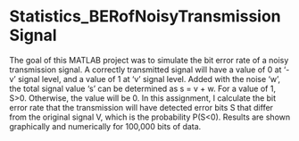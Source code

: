 # Statistics_BERofNoisyTransmissionSignal
The goal of this MATLAB project was to simulate the bit error rate of a noisy transmission signal. A correctly transmitted signal will have a value of 0 at ‘-v’ signal level, and a value of 1 at ‘v’ signal level. Added with the noise ‘w’, the total signal value ‘s’ can be determined as s = v + w. For a value of 1, S>0. Otherwise, the value will be 0. In this assignment, I calculate the bit error rate that the transmission will have detected error bits S that differ from the original signal V, which is the probability P(S&lt;0). Results are shown graphically and numerically for 100,000 bits of data. 
